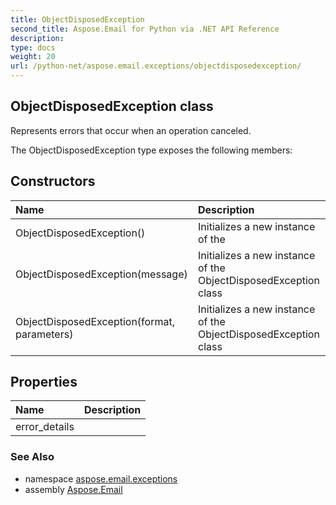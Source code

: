 ```yaml
---
title: ObjectDisposedException
second_title: Aspose.Email for Python via .NET API Reference
description: 
type: docs
weight: 20
url: /python-net/aspose.email.exceptions/objectdisposedexception/
---
```


## ObjectDisposedException class

Represents errors that occur when an operation canceled.

The ObjectDisposedException type exposes the following members:
## Constructors
| Name | Description |
| :- | :- |
|ObjectDisposedException()|Initializes a new instance of the|
|ObjectDisposedException(message)|Initializes a new instance of the ObjectDisposedException class|
|ObjectDisposedException(format, parameters)|Initializes a new instance of the ObjectDisposedException class|
## Properties
| Name | Description |
| :- | :- |
|error_details|  |

### See Also

* namespace [aspose.email.exceptions](/email/python-net/aspose.email.exceptions/)
* assembly [Aspose.Email](/email/python-net/)

